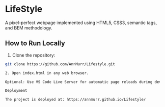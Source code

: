# LifeStyle

A pixel-perfect webpage implemented using HTML5, CSS3, semantic tags, and BEM methodology.

## How to Run Locally

1. Clone the repository:

```bash
git clone https://github.com/AnnMurr/Lifestyle.git

2. Open index.html in any web browser.

Optional: Use VS Code Live Server for automatic page reloads during development.

Deployment

The project is deployed at: https://annmurr.github.io/Lifestyle/